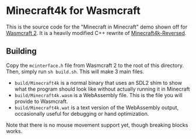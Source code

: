 # Minecraft4k for Wasmcraft

This is the source code for the "Minecraft in Minecraft" demo shown off for [Wasmcraft 2](https://github.com/SuperTails/wasmcraft2).
It is a heavily modified C++ rewrite of [Minecraft4k-Reversed](https://github.com/RealTheSunCat/Minecraft4k-Reversed).

## Building

Copy the `mcinterface.h` file from Wasmcraft 2 to the root of this directory. Then, simply run `sh build.sh`.
This will make 3 main files.

* `build/Minecraft4k` is a normal binary that uses an SDL2 shim to show what the program should look like without actually running it in Minecraft
* `build/Minecraft4k.wasm` is a WebAssembly file. This is the file you will provide to Wasmcraft.
* `build/Minecraft4k.wat` is a text version of the WebAssembly output, occasionally useful for debugging or hand optimization.

Note that there is no mouse movement support yet, though breaking blocks works.